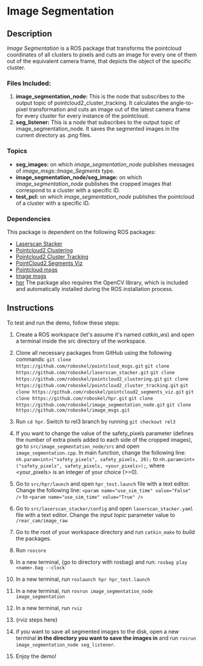 # Image Segmentation

## Description
*Image Segmentation* is a ROS package that transforms the pointcloud coordinates of all clusters to pixels and cuts an image for every one of them out of the equivalent camera frame, that depicts the object of the specific cluster.

### Files Included:
1. **image_segmentation_node:** This is the node that subscribes to the output topic of pointcloud2_cluster_tracking. It calculates the angle-to-pixel transformation and cuts an image out of the latest camera frame for every cluster for every instance of the pointcloud.
2. **seg_listener:** This is a node that subscribes to the output topic of image_segmentation_node. It saves the segmented images in the current directory as .png files.

### Topics
* **seg_images:** on which *image_segmentation_node* publishes messages of *image_msgs::Image_Segments* type.
* **image_segmentation_node/seg_image:** on which *image_segmentation_node* publishes the cropped images that correspond to a cluster with a specific ID.
* **test_pcl:** on which *image_segmentation_node* publishes the pointcloud of a cluster with a specific ID.

### Dependencies
This package is dependent on the following ROS packages:
* [Laserscan Stacker](https://github.com/roboskel/laserscan_stacker)
* [Pointcloud2 Clustering](https://github.com/roboskel/pointcloud2_clustering)
* [Pointcloud2 Cluster Tracking](https://github.com/roboskel/pointcloud2_cluster_tracking)
* [PointCloud2 Segments Viz](https://github.com/roboskel/pointcloud2_segments_viz)
* [Pointcloud msgs](https://github.com/roboskel/pointcloud_msgs)
* [Image msgs](https://github.com/roboskel/image_msgs)
* [hpr](https://github.com/roboskel/hpr/tree/rel3)
The package also requires the OpenCV library, which is included and automatically installed during the ROS installation process.

## Instructions
To test and run the demo, follow these steps:
1. Create a ROS workspace (let's assume it's named *catkin_ws*) and open a terminal inside the src directory of the workspace.
2. Clone all necessary packages from GitHub using the following commands:
`git clone https://github.com/roboskel/pointcloud_msgs.git`
 `git clone https://github.com/roboskel/laserscan_stacker.git`
 `git clone https://github.com/roboskel/pointcloud2_clustering.git`
 `git clone https://github.com/roboskel/pointcloud2_cluster_tracking.git`
 `git clone https://github.com/roboskel/pointcloud2_segments_viz.git`
 `git clone https://github.com/roboskel/hpr.git`
 `git clone https://github.com/roboskel/image_segmentation_node.git`
 `git clone https://github.com/roboskel/image_msgs.git`
 
3. Run `cd hpr`.  Switch to rel3 branch by running `git checkout rel3`
4. If you want to change the value of the safety_pixels parameter (defines the number of extra pixels added to each side of the cropped images), go to `src/image_segmentation_node/src` and open `image_segmentation.cpp`. In main function, change the following line:
`nh.param<int>("safety_pixels", safety_pixels, 20);`
to
`nh.param<int>("safety_pixels", safety_pixels, <your_pixels>);`, where <your_pixels> is an integer of your choice (>=0).
5.  Go to `src/hpr/launch` and open `hpr_test.launch` file with a text editor. Change the following line:
`<param name="use_sim_time" value="False" />`
to
`<param name="use_sim_time" value="True" />`
6. Go to `src/laserscan_stacker/config` and open  `laserscan_stacker.yaml` file with a text editor. Change the *input topic* parameter value to `/rear_cam/image_raw`
7. Go to the root of your workspace directory and run `catkin_make` to build the packages.
8. Run `roscore`
9. In a new terminal, {go to directory with rosbag} and run: `rosbag play <name>.bag --clock`
10. In a new terminal, run `roslaunch hpr hpr_test.launch`
11. In a new terminal, run `rosrun image_segmentation_node image_segmentation`
12. In a new terminal, run `rviz`
13. {rviz steps here}
14. if you want to save all segmented images to the disk, open a new terminal **in the directory you want to save the images in** and run `rosrun image_segmentation_node seg_listener`.
15. Enjoy the demo!